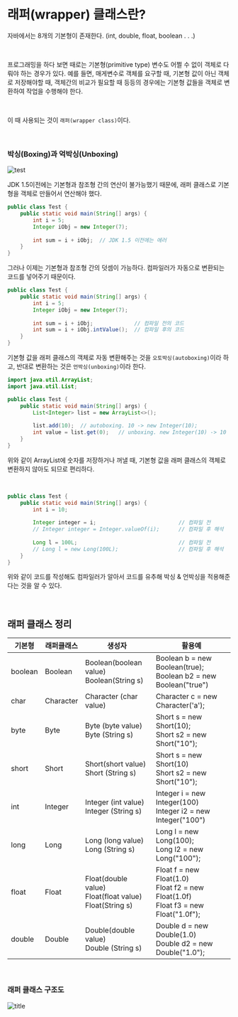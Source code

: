 # 래퍼(wrapper) 클래스란?

자바에서는 8개의 기본형이 존재한다. (int, double, float, boolean . . .)

<br>

프로그래밍을 하다 보면 때로는 기본형(primitive type) 변수도 어쩔 수 없이 객체로 다뤄야 하는 경우가 있다. 
예를 들면, 매게변수로 객체를 요구할 때, 기본형 값이 아닌 객체로 저장해야할 때, 
객체간의 비교가 필요할 때 등등의 경우에는 기본형 값들을 객체로 변환하여 작업을 수행해야 한다. 

<br>

이 때 사용되는 것이 `래퍼(wrapper class)`이다. 

<br>

### 박싱(Boxing)과 억박싱(Unboxing)

![test](https://img1.daumcdn.net/thumb/R1280x0/?scode=mtistory2&fname=https%3A%2F%2Fblog.kakaocdn.net%2Fdn%2F38MsL%2FbtqEbRcxIfZ%2FfOMbL4b3wCzqeO1aKKbFZ0%2Fimg.png)

JDK 1.5이전에는 기본형과 참조형 간의 연산이 불가능했기 때문에, 래퍼 클래스로 기본형을 객체로 만들어서 연산해야 했다. 

```java
public class Test {
    public static void main(String[] args) {
        int i = 5;
        Integer iObj = new Integer(7);
        
        int sum = i + iObj;  // JDK 1.5 이전에는 에러
    }
}
```

그러나 이제는 기본형과 참조형 간의 덧셈이 가능하다. 컴파일러가 자동으로 변환되는 코드를 넣어주기 때문이다. 

```java
public class Test {
    public static void main(String[] args) {
        int i = 5;
        Integer iObj = new Integer(7);
        
        int sum = i + iObj;             // 컴파일 전의 코드
        int sum = i + iObj.intValue();  // 컴파일 후의 코드 
    }
}
```

기본형 값을 래퍼 클래스의 객체로 자동 변환해주는 것을 `오토박싱(autoboxing)`이라 하고, 반대로 변환하는 것은 `언박싱(unboxing)`이라 한다. 

```java
import java.util.ArrayList;
import java.util.List;

public class Test {
    public static void main(String[] args) {
        List<Integer> list = new ArrayList<>();
        
        list.add(10);  // autoboxing. 10 -> new Integer(10);
        int value = list.get(0);   // unboxing. new Integer(10) -> 10
    }
}
```

위와 같이 ArrayList에 숫자를 저장하거나 꺼낼 때, 기본형 값을 래퍼 클래스의 객체로 변환하지 않아도 되므로 편리하다. 

<br>

```java
public class Test {
    public static void main(String[] args) {
        int i = 10;
        
        Integer integer = i;                          // 컴파일 전 
        // Integer integer = Integer.valueOf(i);      // 컴파일 후 해석
        
        Long l = 100L;                                // 컴파일 전
        // Long l = new Long(100L);                   // 컴파일 후 해석
    }
}
```

위와 같이 코드를 작성해도 컴파일러가 알아서 코드를 유추해 박싱 & 언박싱을 적용해준다는 것을 알 수 있다. 

<br>

## 래퍼 클래스 정리

| 기본형 | 래퍼클래스 | 생성자 | 활용예 | 
|-------|------|--------------|-------------------|
| boolean | Boolean | Boolean(boolean value) <br> Boolean(String s) | Boolean b = new Boolean(true); <br> Boolean b2 = new Boolean("true")  |
| char | Character |Character (char value)| Character c = new Character('a');  |
| byte | Byte | Byte (byte value) <br> Byte (String s) | Short s = new Short(10); <br> Short s2 = new Short("10");  |
| short | Short | Short(short value) <br> Short (String s) | Short s = new Short(10) <br> Short s2 = new Short("10");  |
| int | Integer | Integer (int value) <br> Integer (String s) | Integer i = new Integer(100) <br> Integer i2 = new Integer("100") |
| long | Long | Long (long value) <br> Long (String s) | Long l = new Long(100); <br> Long l2 = new Long("100");   |
| float | Float | Float(double value) <br> Float(float value) <br> Float(String s) | Float f = new Float(1.0) <br> Float f2 = new Float(1.0f) <br> Float f3 = new Float("1.0f");   |
| double | Double | Double(double value) <br> Double (String s) | Double d = new Double(1.0) <br> Double d2 = new Double("1.0"); |

<br>

### 래퍼 클래스 구조도 

![title](https://img1.daumcdn.net/thumb/R1280x0/?scode=mtistory2&fname=https%3A%2F%2Fblog.kakaocdn.net%2Fdn%2Fbvzp79%2FbtqEbacB01v%2FQQjO7cSc9tTvKJkyzFsK90%2Fimg.png)